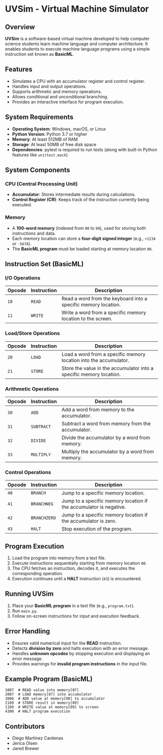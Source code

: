 # UVSim - Virtual Machine Simulator

## Overview

**UVSim** is a software-based virtual machine developed to help computer science students learn machine language and computer architecture. It enables students to execute machine language programs using a simple instruction set known as **BasicML**.

## Features

- Simulates a CPU with an accumulator register and control register.
- Handles input and output operations.
- Supports arithmetic and memory operations.
- Allows conditional and unconditional branching.
- Provides an interactive interface for program execution.

## System Requirements

- **Operating System**: Windows, macOS, or Linux  
- **Python Version**: Python 3.7 or higher  
- **Memory**: At least 512MB of RAM  
- **Storage**: At least 50MB of free disk space  
- **Dependencies**: pytest is required to run tests (along with built-in Python features like `unittest.mock`) 

## System Components

### CPU (Central Processing Unit)
- **Accumulator**: Stores intermediate results during calculations.
- **Control Register (CR)**: Keeps track of the instruction currently being executed.

### Memory
- A **100-word memory** (indexed from `00` to `99`), used for storing both instructions and data.
- Each memory location can store a **four-digit signed integer** (e.g., `+1234` or `-5678`).
- The **BasicML program** must be loaded starting at memory location `00`.

## Instruction Set (BasicML)

### I/O Operations

| Opcode | Instruction | Description |
|--------|------------|-------------|
| `10`   | `READ`     | Read a word from the keyboard into a specific memory location. |
| `11`   | `WRITE`    | Write a word from a specific memory location to the screen. |

### Load/Store Operations

| Opcode | Instruction | Description |
|--------|------------|-------------|
| `20`   | `LOAD`     | Load a word from a specific memory location into the accumulator. |
| `21`   | `STORE`    | Store the value in the accumulator into a specific memory location. |

### Arithmetic Operations

| Opcode | Instruction | Description |
|--------|------------|-------------|
| `30`   | `ADD`      | Add a word from memory to the accumulator. |
| `31`   | `SUBTRACT` | Subtract a word from memory from the accumulator. |
| `32`   | `DIVIDE`   | Divide the accumulator by a word from memory. |
| `33`   | `MULTIPLY` | Multiply the accumulator by a word from memory. |

### Control Operations

| Opcode | Instruction | Description |
|--------|------------|-------------|
| `40`   | `BRANCH`       | Jump to a specific memory location. |
| `41`   | `BRANCHNEG`    | Jump to a specific memory location if the accumulator is negative. |
| `42`   | `BRANCHZERO`   | Jump to a specific memory location if the accumulator is zero. |
| `43`   | `HALT`         | Stop execution of the program. |

## Program Execution

1. Load the program into memory from a text file.
2. Execute instructions sequentially starting from memory location `00`.
3. The CPU fetches an instruction, decodes it, and executes the corresponding operation.
4. Execution continues until a **HALT** instruction (`43`) is encountered.

## Running UVSim

1. Place your **BasicML program** in a text file (e.g., `program.txt`).
2. Run `main.py`.
3. Follow on-screen instructions for input and execution feedback.

## Error Handling

- Ensures valid numerical input for the **READ** instruction.
- Detects **division by zero** and halts execution with an error message.
- Handles **unknown opcodes** by stopping execution and displaying an error message.
- Provides warnings for **invalid program instructions** in the input file.

## Example Program (BasicML)

```plaintext
1007  # READ value into memory[07]
2007  # LOAD memory[07] into accumulator
3008  # ADD value at memory[08] to accumulator
2109  # STORE result in memory[09]
1109  # WRITE value at memory[09] to screen
4300  # HALT program execution
```

## Contributors

- Diego Martinez Cardenas
- Jerica Olsen
- Jared Brewer